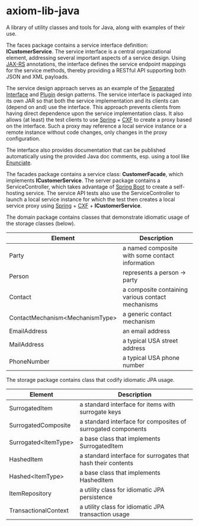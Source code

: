 axiom-lib-java
==============

A library of utility classes and tools for Java, along with examples of their use.

The faces package contains a service interface definition: **ICustomerService**. 
The service interface is a central organizational element, addressing several important
aspects of a service design.
Using [JAX-RS][jax-rs] annotations, the interface defines the service endpoint mappings for the service methods,
thereby providing a RESTful API supporting both JSON and XML payloads.

The service design approach serves as an example of the [Separated Interface][separated-interface] and
[Plugin][plugin-pattern] design patterns.
The service interface is packaged into its own JAR so that both the service implementation
and its clients can (depend on and) use the interface. 
This approach prevents clients from having direct dependence upon the service implementation class.
It also allows (at least) the test clients to use [Spring][spring] + [CXF][apache-cxf] to create 
a proxy based on the interface.
Such a proxy may reference a local service instance or a remote instance without code changes, only changes
in the proxy configuration.

The interface also provides documentation that can be published automatically using the provided 
Java doc comments, esp. using a tool like [Enunciate][enunciate].

The facades package contains a service class: **CustomerFacade**, which implements **ICustomerService**. 
The server package contains a ServiceController, which takes advantage of [Spring Boot][spring-boot] 
to create a self-hosting service.
The service API tests also use the ServiceController to launch a local service instance for which 
the test then creates a local service proxy using [Spring][spring] + [CXF][apache-cxf] + **ICustomerService**.

The domain package contains classes that demonstrate idiomatic usage of the storage classes (below).

| Element | Description |
|---------|-------------|
| Party   | a named composite with some contact information |
| Person  | represents a person -> party |
| Contact | a composite containing various contact mechanisms |
| ContactMechanism&lt;MechanismType&gt; | a generic contact mechanism |
| EmailAddress | an email address |
| MailAddress  | a typical USA street address |
| PhoneNumber  | a typical USA phone number |

The storage package contains class that codify idiomatic JPA usage.

| Element | Description |
|---------|-------------|
| SurrogatedItem        | a standard interface for items with surrogate keys |
| SurrogatedComposite   | a standard interface for composites of surrogated components |
| Surrogated&lt;ItemType&gt;  | a base class that implements SurrogatedItem  |
| HashedItem            | a standard interface for surrogates that hash their contents |
| Hashed&lt;ItemType&gt; | a base class that implements HashedItem |
| ItemRepository        | a utility class for idiomatic JPA persistence |
| TransactionalContext  | a utility class for idiomatic JPA transaction usage |


[separated-interface]: http://martinfowler.com/eaaCatalog/separatedInterface.html
[plugin-pattern]: http://martinfowler.com/eaaCatalog/plugin.html
[spring-boot]: http://projects.spring.io/spring-boot/
[spring]: http://projects.spring.io/spring-framework/
[jax-rs]: https://docs.oracle.com/javaee/7/api/javax/ws/rs/package-summary.html
[apache-cxf]: http://cxf.apache.org/
[enunciate]: http://enunciate.codehaus.org/
